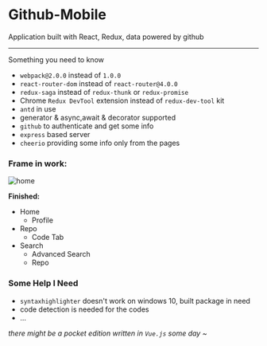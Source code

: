 # Github-Mobile
Application built with React, Redux, data powered by github

---
Something you need to know

+ `webpack@2.0.0` instead of `1.0.0`
+ `react-router-dom` instead of `react-router@4.0.0`
+ `redux-saga` instead of `redux-thunk` or `redux-promise`
+ Chrome `Redux DevTool` extension instead of `redux-dev-tool` kit
+ `antd` in use
+ generator & async,await & decorator supported
+ `github` to authenticate and get some info
+ `express` based server
+ `cheerio` providing some info only from the pages

### Frame in work:
![home](http://7xsm7w.com1.z0.glb.clouddn.com/github-preview.png)

**Finished:**
+ Home
  - Profile
+ Repo
  - Code Tab
+ Search
  - Advanced Search
  - Repo

### Some Help I Need
+ `syntaxhighlighter` doesn't work on windows 10, built package in need
+ code detection is needed for the codes
+ ...

*there might be a pocket edition written in `Vue.js` some day ~*